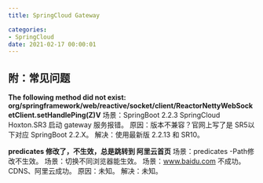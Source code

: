```yaml
---
title: SpringCloud Gateway

categories:
- SpringCloud
date: 2021-02-17 00:00:01
---
```


## 附：常见问题
**The following method did not exist: org/springframework/web/reactive/socket/client/ReactorNettyWebSocketClient.setHandlePing(Z)V**
场景：SpringBoot 2.2.3 SpringCloud Hoxton.SR3 启动 gateway 服务报错。
原因：版本不兼容？官网上写了是 SR5以下对应 SpringBoot 2.2.X。
解决：使用最新版 2.2.13 和 SR10。

**predicates 修改了，不生效，总是跳转到 阿里云首页**
场景：predicates -Path修改不生效。
场景：切换不同浏览器能生效。
场景：www.baidu.com 不成功。CDNS、阿里云成功。
原因：未知。
解决：未知。